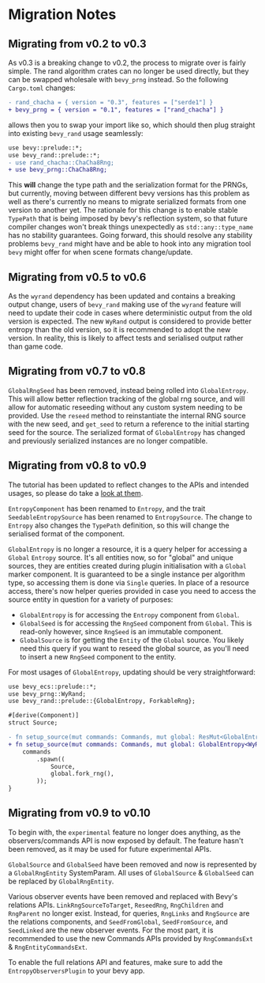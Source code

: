 # Migration Notes

## Migrating from v0.2 to v0.3

As v0.3 is a breaking change to v0.2, the process to migrate over is fairly simple. The rand algorithm crates can no longer be used directly, but they can be swapped wholesale with `bevy_prng` instead. So the following `Cargo.toml` changes:

```diff
- rand_chacha = { version = "0.3", features = ["serde1"] }
+ bevy_prng = { version = "0.1", features = ["rand_chacha"] }
```

allows then you to swap your import like so, which should then plug straight into existing `bevy_rand` usage seamlessly:

```diff
use bevy::prelude::*;
use bevy_rand::prelude::*;
- use rand_chacha::ChaCha8Rng;
+ use bevy_prng::ChaCha8Rng;
```

This **will** change the type path and the serialization format for the PRNGs, but currently, moving between different bevy versions has this problem as well as there's currently no means to migrate serialized formats from one version to another yet. The rationale for this change is to enable stable `TypePath` that is being imposed by bevy's reflection system, so that future compiler changes won't break things unexpectedly as `std::any::type_name` has no stability guarantees. Going forward, this should resolve any stability problems `bevy_rand` might have and be able to hook into any migration tool `bevy` might offer for when scene formats change/update.

## Migrating from v0.5 to v0.6

As the `wyrand` dependency has been updated and contains a breaking output change, users of `bevy_rand` making use of the `wyrand` feature will need to update their code in cases where deterministic output from the old version is expected. The new `WyRand` output is considered to provide better entropy than the old version, so it is recommended to adopt the new version. In reality, this is likely to affect tests and serialised output rather than game code.

## Migrating from v0.7 to v0.8

`GlobalRngSeed` has been removed, instead being rolled into `GlobalEntropy`. This will allow better reflection tracking of the global rng source, and will allow for automatic reseeding without any custom system needing to be provided. Use the `reseed` method to reinstantiate the internal RNG source with the new seed, and `get_seed` to return a reference to the initial starting seed for the source. The serialized format of `GlobalEntropy` has changed and previously serialized instances are no longer compatible.

## Migrating from v0.8 to v0.9

The tutorial has been updated to reflect changes to the APIs and intended usages, so please do take a [look at them](https://docs.rs/bevy_rand/latest/bevy_rand/tutorial/index.html).

`EntropyComponent` has been renamed to `Entropy`, and the trait `SeedableEntropySource` has been renamed to `EntropySource`. The change to `Entropy` also changes the `TypePath` definition, so this will change the serialised format of the component.

`GlobalEntropy` is no longer a resource, it is a query helper for accessing a `Global` `Entropy` source. It's all entities now, so for "global" and unique sources, they are entities created during plugin initialisation with a `Global` marker component. It is guaranteed to be a single instance per algorithm type, so accessing them is done via `Single` queries. In place of a resource access, there's now helper queries provided in case you need to access the source entity in question for a variety of purposes:

* `GlobalEntropy` is for accessing the `Entropy` component from `Global`.
* `GlobalSeed` is for accessing the `RngSeed` component from `Global`. This is read-only however, since `RngSeed` is an immutable component.
* `GlobalSource` is for getting the `Entity` of the `Global` source. You likely need this query if you want to reseed the global source, as you'll need to insert a new `RngSeed` component to the entity.

For most usages of `GlobalEntropy`, updating should be very straightforward:

```diff
use bevy_ecs::prelude::*;
use bevy_prng::WyRand;
use bevy_rand::prelude::{GlobalEntropy, ForkableRng};

#[derive(Component)]
struct Source;

- fn setup_source(mut commands: Commands, mut global: ResMut<GlobalEntropy<WyRand>>) {
+ fn setup_source(mut commands: Commands, mut global: GlobalEntropy<WyRand>) {
    commands
        .spawn((
            Source,
            global.fork_rng(),
        ));
}
```

## Migrating from v0.9 to v0.10

To begin with, the `experimental` feature no longer does anything, as the observers/commands API is now exposed by default. The feature hasn't been removed, as it may be used for future experimental APIs.

`GlobalSource` and `GlobalSeed` have been removed and now is represented by a `GlobalRngEntity` SystemParam. All uses of `GlobalSource` & `GlobalSeed` can be replaced by `GlobalRngEntity`.

Various observer events have been removed and replaced with Bevy's relations APIs. `LinkRngSourceToTarget`, `ReseedRng`, `RngChildren` and `RngParent` no longer exist. Instead, for queries, `RngLinks` and `RngSource` are the relations components, and `SeedFromGlobal`, `SeedFromSource`, and `SeedLinked` are the new observer events. For the most part, it is recommended to use the new Commands APIs provided by `RngCommandsExt` & `RngEntityCommandsExt`.

To enable the full relations API and features, make sure to add the `EntropyObserversPlugin` to your bevy app.
